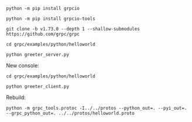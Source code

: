 `
python -m pip install grpcio
`

`
python -m pip install grpcio-tools
`

`
git clone -b v1.73.0 --depth 1 --shallow-submodules https://github.com/grpc/grpc
`

`
cd grpc/examples/python/helloworld
`

`
python greeter_server.py
`

New console:

`
cd grpc/examples/python/helloworld
`

`
python greeter_client.py
`

Rebuild:

`
python -m grpc_tools.protoc -I../../protos --python_out=. --pyi_out=. --grpc_python_out=. ../../protos/helloworld.proto
`